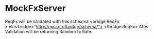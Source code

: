 # MockFxServer
ReqFx will be validated with this scheama 
       <bridge:ReqFx xmlns:bridge="http://npci.org/bridge/schema/">
    <Head ver="2.0" ts="" orgId="" msgId="" prodType= "BRIDGE"/>
    <Txn id="" type="ReqFx" dealtSide="BUY" note="" refId="" refUrl=""/>
    <Fx remBankId="" beneBankId="" tenor="TODAY|TOM|SPOT|1D|1W|1M|2M|3M|4M|5M|6M|9M|1Y" validity="">
        <Amount fxProvId="" fsbId="" fCyAmount="" baseCurr="" targetCurr=""/>
    </Fx>
</bridge:ReqFx>
After Validation will be returning Random fx Rate.
